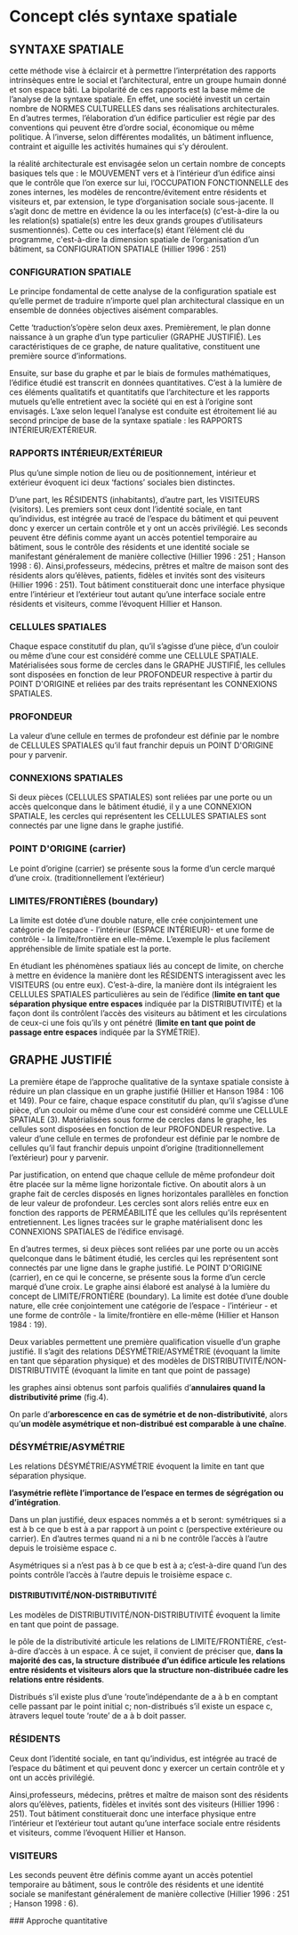 # Concept clés syntaxe spatiale

## SYNTAXE SPATIALE

cette méthode vise à éclaircir et à permettre l’interprétation des rapports intrinsèques entre le social et l’architectural, entre un groupe humain donné et son espace bâti. La bipolarité de ces rapports est la base même de l’analyse de la syntaxe spatiale. En effet, une société investit un certain nombre de NORMES CULTURELLES dans ses réalisations architecturales. En d’autres termes, l’élaboration d’un édifice particulier est régie par des conventions qui peuvent être d’ordre social, économique ou même politique. À l’inverse, selon différentes modalités, un bâtiment influence, contraint et aiguille les activités humaines qui s’y déroulent.

la réalité architecturale est envisagée selon un certain nombre de concepts basiques tels que : le MOUVEMENT vers et à l’intérieur d’un édifice ainsi que le contrôle que l’on exerce sur lui, l’OCCUPATION FONCTIONNELLE des zones internes, les modèles de rencontre/évitement entre résidents et visiteurs et, par extension, le type d’organisation sociale sous-jacente. Il s’agit donc de mettre en évidence la ou les interface(s) (c'est-à-dire la ou les relation(s) spatiale(s) entre les deux grands groupes d’utilisateurs susmentionnés). Cette ou ces interface(s) étant l’élément clé du programme, c'est-à-dire la dimension spatiale de l’organisation d’un bâtiment, sa CONFIGURATION SPATIALE (Hillier 1996 : 251)

### CONFIGURATION SPATIALE

Le principe fondamental de cette analyse de la configuration spatiale est qu’elle permet de traduire n’importe quel plan architectural classique en un ensemble de données objectives aisément comparables. 

Cette ‘traduction’s’opère selon deux axes. Premièrement, le plan donne naissance à un graphe d’un type particulier (GRAPHE JUSTIFIÉ). Les caractéristiques de ce graphe, de nature qualitative, constituent une première source d’informations. 

Ensuite, sur base du graphe et par le biais de formules mathématiques, l’édifice étudié est transcrit en données quantitatives. C’est à la lumière de ces éléments qualitatifs et quantitatifs que l’architecture et les rapports mutuels qu’elle entretient avec la société qui en est à l’origine sont envisagés. L’axe selon lequel l’analyse est conduite est étroitement lié au second principe de base de la syntaxe spatiale : les RAPPORTS INTÉRIEUR/EXTÉRIEUR.

### RAPPORTS INTÉRIEUR/EXTÉRIEUR

Plus qu’une simple notion de lieu ou de positionnement, intérieur et extérieur évoquent ici deux ‘factions’ sociales bien distinctes. 

D’une part, les RÉSIDENTS (inhabitants), d’autre part, les VISITEURS (visitors). Les premiers sont ceux dont l’identité sociale, en tant qu’individus, est intégrée au tracé de l’espace du bâtiment et qui peuvent donc y exercer un certain contrôle et y ont un accès privilégié. Les seconds peuvent être définis comme ayant un accès potentiel temporaire au bâtiment, sous le contrôle des résidents et une identité sociale se manifestant généralement de manière collective (Hillier 1996 : 251 ; Hanson 1998 : 6). Ainsi,professeurs, médecins, prêtres et maître de maison sont des résidents alors qu’élèves, patients, fidèles et invités sont des visiteurs (Hillier 1996 : 251). Tout bâtiment constituerait donc une interface physique entre l’intérieur et l’extérieur tout autant qu’une interface sociale entre résidents et visiteurs, comme l’évoquent Hillier et Hanson.


### CELLULES SPATIALES

Chaque espace constitutif du plan, qu’il s’agisse d’une pièce, d’un couloir ou même d’une cour est considéré comme une CELLULE SPATIALE. Matérialisées sous forme de cercles dans le GRAPHE JUSTIFIÉ, les cellules sont disposées en fonction de leur PROFONDEUR respective à partir du POINT D'ORIGINE et reliées par des traits représentant les CONNEXIONS SPATIALES.


### PROFONDEUR

La valeur d’une cellule en termes de profondeur est définie par le nombre de CELLULES SPATIALES qu’il faut franchir depuis un POINT D'ORIGINE pour y parvenir. 

### CONNEXIONS SPATIALES

Si deux pièces (CELLULES SPATIALES) sont reliées par une porte ou un accès quelconque dans le bâtiment étudié, il y a une CONNEXION SPATIALE, les cercles qui représentent les CELLULES SPATIALES sont connectés par une ligne dans le graphe justifié. 

### POINT D'ORIGINE (carrier)

Le point d’origine (carrier) se présente sous la forme d’un cercle marqué d’une croix. (traditionnellement l’extérieur)


### LIMITES/FRONTIÈRES (boundary)

La limite est dotée d’une double nature, elle crée conjointement une catégorie de l’espace - l’intérieur (ESPACE INTÉRIEUR)- et une forme de contrôle - la limite/frontière en elle-même. L’exemple le plus facilement appréhensible de limite spatiale est la porte.

En étudiant les phénomènes spatiaux liés au concept de limite, on cherche à mettre en évidence la manière dont les RÉSIDENTS interagissent avec les VISITEURS (ou entre eux). C’est-à-dire, la manière dont ils intégraient les CELLULES SPATIALES particulières au sein de l’édifice (**limite en tant que séparation physique entre espaces** indiquée par la DISTRIBUTIVITÉ) et la façon dont ils contrôlent l’accès des visiteurs au bâtiment et les circulations de ceux-ci une fois qu’ils y ont pénétré (**limite en tant que point de passage entre espaces** indiquée par la SYMÉTRIE).

## GRAPHE JUSTIFIÉ

La première étape de l’approche qualitative de la syntaxe spatiale consiste à réduire un plan classique en un graphe justifié (Hillier et Hanson 1984 : 106 et 149). Pour ce faire, chaque espace constitutif du plan, qu’il s’agisse d’une pièce, d’un couloir ou même d’une cour est considéré comme une CELLULE SPATIALE (3). Matérialisées sous forme de cercles dans le graphe, les cellules sont disposées en fonction de leur PROFONDEUR respective. La valeur d’une cellule en termes de profondeur est définie par le nombre de cellules qu’il faut franchir depuis unpoint d’origine (traditionnellement l’extérieur) pour y parvenir. 

Par justification, on entend que chaque cellule de même profondeur doit être placée sur la même ligne horizontale fictive. On aboutit alors à un graphe fait de cercles disposés en lignes horizontales parallèles en fonction de leur valeur de profondeur. Les cercles sont alors reliés entre eux en fonction des rapports de PERMÉABILITÉ que les cellules qu’ils représentent entretiennent. Les lignes tracées sur le graphe matérialisent donc les CONNEXIONS SPATIALES de l’édifice envisagé. 

En d’autres termes, si deux pièces sont reliées par une porte ou un accès quelconque dans le bâtiment étudié, les cercles qui les représentent sont connectés par une ligne dans le graphe justifié. Le POINT D'ORIGINE (carrier), en ce qui le concerne, se présente sous la forme d’un cercle marqué d’une croix. Le graphe ainsi élaboré est analysé à la lumière du concept de LIMITE/FRONTIÈRE (boundary). La limite est dotée d’une double nature, elle crée conjointement une catégorie de l’espace - l’intérieur - et une forme de contrôle - la limite/frontière en elle-même (Hillier et Hanson 1984 : 19). 

Deux variables permettent une première qualification visuelle d’un graphe justifié. Il s’agit des relations DÉSYMÉTRIE/ASYMÉTRIE (évoquant la limite en tant que séparation physique) et des modèles de DISTRIBUTIVITÉ/NON-DISTRIBUTIVITÉ (évoquant la limite en tant que point de passage)

les graphes ainsi obtenus sont parfois qualifiés d’**annulaires quand la distributivité prime** (fig.4).

On parle d’**arborescence en cas de symétrie et de non-distributivité**, alors qu’**un modèle asymétrique et non-distribué est comparable à une chaîne**.

### DÉSYMÉTRIE/ASYMÉTRIE 

Les relations DÉSYMÉTRIE/ASYMÉTRIE évoquent la limite en tant que séparation physique.

**l’asymétrie reflète l’importance de l’espace en termes de ségrégation ou d’intégration**. 

Dans un plan justifié, deux espaces nommés a et b seront: symétriques si a est à b ce que b est à a par rapport à un point c (perspective extérieure ou carrier). En d’autres termes quand ni a ni b ne contrôle l’accès à l’autre depuis le troisième espace c.

Asymétriques si a n’est pas à b ce que b est à a; c’est-à-dire quand  l’un des points contrôle l’accès à l’autre depuis le troisième espace c. 

#### DISTRIBUTIVITÉ/NON-DISTRIBUTIVITÉ

Les modèles de DISTRIBUTIVITÉ/NON-DISTRIBUTIVITÉ évoquent la limite en tant que point de passage.

le pôle de la distributivité articule les relations de LIMITE/FRONTIÈRE, c’est-à-dire d’accès à un espace. À ce sujet, il convient de préciser que, **dans la majorité des cas, la structure distribuée d’un édifice articule les relations entre résidents et visiteurs alors que la structure non-distribuée cadre les relations entre résidents**.

Distribués s’il existe plus d’une ‘route’indépendante de a à b en comptant celle passant par le point initial c; non-distribués s’il existe un espace c, àtravers lequel toute ‘route’ de a à b doit passer.




### RÉSIDENTS

Ceux dont l’identité sociale, en tant qu’individus, est intégrée au tracé de l’espace du bâtiment et qui peuvent donc y exercer un certain contrôle et y ont un accès privilégié. 

 Ainsi,professeurs, médecins, prêtres et maître de maison sont des résidents alors qu’élèves, patients, fidèles et invités sont des visiteurs (Hillier 1996 : 251). Tout bâtiment constituerait donc une interface physique entre l’intérieur et l’extérieur tout autant qu’une interface sociale entre résidents et visiteurs, comme l’évoquent Hillier et Hanson.

### VISITEURS

Les seconds peuvent être définis comme ayant un accès potentiel temporaire au bâtiment, sous le contrôle des résidents et une identité sociale se manifestant généralement de manière collective (Hillier 1996 : 251 ; Hanson 1998 : 6).


### Approche quantitative


